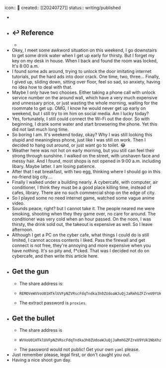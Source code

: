 icon:: 📝
created:: [[20240727]]
status:: writing/published

-
- ## ↩ Reference
  -
- Okey, I meet some awkword situation on this weekend, I go downstairs to get some drink water when I get up early for thirsty. But I forget my key on my desk in house. When I back and found the room was locked, It's 8:00 a.m.
- I found some ads around, trying to unlock the door imitating internet tutorials, put the hard ads into door crack. One time, two, three... Finally, I gived up, sliding down, sitting over floor, feel so sad, so anxiety, having no idea how to deal with that.
- Maybe I only have two chooses. Either taking a phone call with unlock service number on the around wall, which have a very much expensive and unnessary price, or just wasting the whole morning, waiting for the roommate to get up. OMG, I know he  would never get up early on weekend, but I still try to im him on social media. Am I lucky today?
- Yes, fortunately, I still could connect the Wi-Fi out the door. So with beginning, I drank some water and start browsering the phone. Yet this did not last much long time.
- So boring I am. It's weekend today, okay? Why I was still looking this stupid and meaningless phone, just like I was still on work. Then I decided to hang out around, or just want go to toilet. 😂
- Weather here was not hot on early morning, but you still can feel their strong through sunshine. I walked on the street, with unshaven face and messy hair. And I found, most shops is not opened in 9:00 a.m. including libary. Maybe latter. I am losing patience.
- After that I eat breakfast, with two egg, thinking where I should go in this no-friend big city....
- Finally I walked under a building nearly. A cybercafe, with computer, air conditioner, I think they must be a good place killing time, instead of cafes, library. There are no such commercial shop on the edge of city.
- So I played some no need internet game, watched some vague anime video.
- Sounds peace, right? but I cannot take it. The people neared me were smoking, shooting when they they game over, no care for around. The conditioner was very cold when an hour passed. On the noon, I was thirsty, the drink sold out, the takeout is expensive as well. So I leave afternoon.
- Although I get a PC on the cyber cafe, what things I could do is still limited, I cannot access contents I liked. Pass the firewall and get connect is not free, they're annoying and more expensive when you have nothing. It's so pity and, f*cked. That was I decided not do on cybercafe, and then write this article here.
- ## Get the gun
  - The share address is:
  - ```
    REMOVeWVVoU01HTklUVFpNZVRscFdqTndka3h0ZUdoaWJuQjJaRmhGZFZreU9YUk1NbXg2WVRGT1RrMVljSGRsUjFFeVlXYzlQUT09fIRST
    ```
  - The extract password is `proxies`.
- ## Get the bullet
  - The share address is
  - ```
    WVVoU01HTklUVFpNZVRscFdqTndka3h0ZUdoaWJuQjJaRmhGZFZreU9YUk1NbXhzVW01S2NFMVljSGRsU0VKcVlVRTlQUT09
    ```
  - The password would not public! Get your own `yaml` please.
- Just remember please, legal first, or don't caught you out.
- Having a nice shoot gun day.